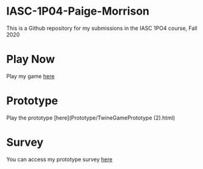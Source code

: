 # IASC-1P04-Paige-Morrison
This is a Github repository for my submissions in the IASC 1PO4 course, Fall 2020

# Play Now
Play my game [here]()

# Prototype
Play the prototype [here](Prototype/TwineGamePrototype (2).html)

# Survey
You can access my prototype survey [here](https://forms.office.com/Pages/ResponsePage.aspx?id=FRGudvwe8kqlNuKyRDrxoGp4ZcuLvQRIlhB8dihyjRNUMjlDMjdWSjdJU1dDQ09ZVVZYRVM4WUZOVi4u)
